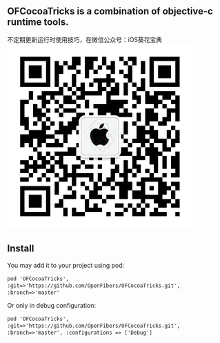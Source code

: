 ## OFCocoaTricks is a combination of objective-c runtime tools.  

不定期更新运行时使用技巧，在微信公众号：iOS葵花宝典  
![QRCode](https://raw.githubusercontent.com/OpenFibers/OFCocoaTricks/master/Resources/qrcode_wxmp.jpg)

## Install

You may add it to your project using pod:  

```
pod 'OFCocoaTricks', :git=>'https://github.com/OpenFibers/OFCocoaTricks.git', :branch=>'master'
```

Or only in debug configuration:  

```
pod 'OFCocoaTricks', :git=>'https://github.com/OpenFibers/OFCocoaTricks.git', :branch=>'master', :configurations => ['Debug']
```
